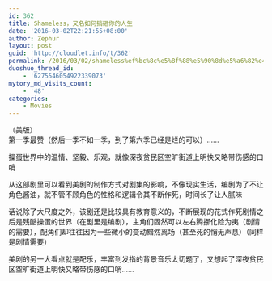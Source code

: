 ```yaml
---
id: 362
title: Shameless，又名如何搞砸你的人生
date: '2016-03-02T22:21:55+08:00'
author: Zephur
layout: post
guid: 'http://cloudlet.info/t/362'
permalink: /2016/03/02/shameless%ef%bc%8c%e5%8f%88%e5%90%8d%e5%a6%82%e4%bd%95%e6%90%9e%e7%a0%b8%e4%bd%a0%e7%9a%84%e4%ba%ba%e7%94%9f/
duoshuo_thread_id:
    - '6275546054922339073'
mytory_md_visits_count:
    - '48'
categories:
    - Movies
---
```


（美版）  
第一季最赞（然后一季不如一季，到了第六季已经是烂的可以）……

操蛋世界中的温情、坚毅、乐观，就像深夜贫民区空旷街道上明快又略带伤感的口哨

从这部剧里可以看到美剧的制作方式对剧集的影响，不像现实生活，编剧为了不让角色酱油，就不管不顾角色的性格和逻辑令其不断作死，时间长了让人腻味

话说除了大尺度之外，该剧还是比较具有教育意义的，不断展现的花式作死剧情之后是残酷操蛋的世界（在剧里是编剧），主角们固然可以左右腾挪化险为夷（剧情的需要），配角们却往往因为一些微小的变动黯然离场（甚至死的悄无声息）（同样是剧情需要）

美剧的另一大看点就是配乐，丰富到发指的背景音乐太切题了，又想起了深夜贫民区空旷街道上明快又略带伤感的口哨……